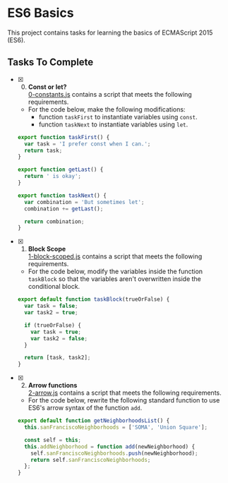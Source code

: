 # ES6 Basics

This project contains tasks for learning the basics of ECMAScript 2015 (ES6).

## Tasks To Complete

- [x] 0. **Const or let?**<br/>[0-constants.js](0-constants.js) contains a script that meets the following requirements.

  - For the code below, make the following modifications:
    - function `taskFirst` to instantiate variables using `const`.
    - function `taskNext` to instantiate variables using `let`.

  ```js
  export function taskFirst() {
    var task = 'I prefer const when I can.';
    return task;
  }

  export function getLast() {
    return ' is okay';
  }

  export function taskNext() {
    var combination = 'But sometimes let';
    combination += getLast();

    return combination;
  }
  ```

* [x] 1. **Block Scope**<br/>[1-block-scoped.js](1-block-scoped.js) contains a script that meets the following requirements.

  - For the code below, modify the variables inside the function `taskBlock` so that the variables aren't overwritten inside the conditional block.

  ```js
  export default function taskBlock(trueOrFalse) {
    var task = false;
    var task2 = true;

    if (trueOrFalse) {
      var task = true;
      var task2 = false;
    }

    return [task, task2];
  }
  ```

* [x] 2. **Arrow functions**<br/>[2-arrow.js](2-arrow.js) contains a script that meets the following requirements.

  - For the code below, rewrite the following standard function to use ES6's arrow syntax of the function `add`.

  ```js
  export default function getNeighborhoodsList() {
    this.sanFranciscoNeighborhoods = ['SOMA', 'Union Square'];

    const self = this;
    this.addNeighborhood = function add(newNeighborhood) {
      self.sanFranciscoNeighborhoods.push(newNeighborhood);
      return self.sanFranciscoNeighborhoods;
    };
  }
  ```
